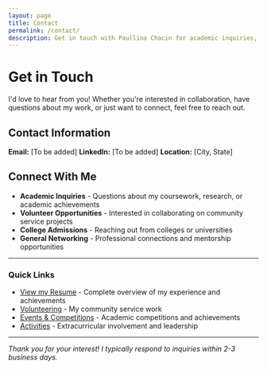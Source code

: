 ```yaml
---
layout: page
title: Contact
permalink: /contact/
description: Get in touch with Paullina Chacin for academic inquiries, volunteer opportunities, college admissions, or professional networking. Connect for collaboration and mentorship.
---
```


# Get in Touch

I'd love to hear from you! Whether you're interested in collaboration, have questions about my work, or just want to connect, feel free to reach out.

## Contact Information

**Email:** [To be added]
**LinkedIn:** [To be added]
**Location:** [City, State]

## Connect With Me

- **Academic Inquiries** - Questions about my coursework, research, or academic achievements
- **Volunteer Opportunities** - Interested in collaborating on community service projects
- **College Admissions** - Reaching out from colleges or universities
- **General Networking** - Professional connections and mentorship opportunities

---

<div class="quick-links">
<h3>Quick Links</h3>
<ul>
<li><a href="/resume/">View my Resume</a> - Complete overview of my experience and achievements</li>
<li><a href="/volunteering/">Volunteering</a> - My community service work</li>
<li><a href="/events/">Events &amp; Competitions</a> - Academic competitions and achievements</li>
<li><a href="/activities/">Activities</a> - Extracurricular involvement and leadership</li>
</ul>
</div>

---

*Thank you for your interest! I typically respond to inquiries within 2-3 business days.*
